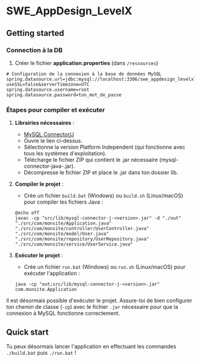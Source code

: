 # SWE_AppDesign_LevelX



## Getting started

### Connection à la DB 

1. Créer le fichier **application.properties** (dans `/ressources`)

```
# Configuration de la connexion à la base de données MySQL
spring.datasource.url=jdbc:mysql://localhost:3306/swe_appdesign_levelx?useSSL=false&serverTimezone=UTC
spring.datasource.username=root
spring.datasource.password=ton_mot_de_passe
```

### Étapes pour compiler et exécuter

1. **Librairies nécessaires** :
   - [MySQL Connector/J](https://dev.mysql.com/downloads/connector/j/)
   - Ouvre le lien ci-dessus.
   - Sélectionne la version Platform Independent (qui fonctionne avec tous les systèmes d'exploitation).
   - Télécharge le fichier ZIP qui contient le .jar nécessaire (mysql-connector-java-<version>.jar).
   - Décompresse le fichier ZIP et place le .jar dans ton dossier lib.

2. **Compiler le projet** :
   - Crée un fichier `build.bat` (Windows) ou `build.sh` (Linux/macOS) pour compiler les fichiers Java :
    ```
    @echo off
    javac -cp "src/lib/mysql-connector-j-<version>.jar" -d "./out" "./src/com/monsite/Application.java" "./src/com/monsite/controller/UserController.java" "./src/com/monsite/model/User.java" "./src/com/monsite/repository/UserRepository.java" "./src/com/monsite/service/UserService.java"
    ```

3. **Exécuter le projet** :
   - Crée un fichier `run.bat` (Windows) ou `run.sh` (Linux/macOS) pour exécuter l'application :
    ```
    java -cp "out;src/lib/mysql-connector-j-<version>.jar" com.monsite.Application
    ```

Il est désormais possible d'exécuter le projet. Assure-toi de bien configurer ton chemin de classe (`-cp`) avec le fichier `.jar` nécessaire pour que la connexion à MySQL fonctionne correctement.

## Quick start

Tu peux désormais lancer l'application en effectuant les commandes `./build.bat` puis `./run.bat` !
